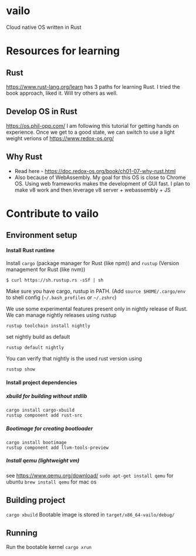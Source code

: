 # vailo
Cloud native OS written in Rust

# Resources for learning
## Rust
https://www.rust-lang.org/learn has 3 paths for learning Rust. I tried the book approach, liked it. Will try others as well. 

## Develop OS in Rust 
https://os.phil-opp.com/ I am following this tutorial for getting hands on experience. Once we get to a good state, we can switch to use a light weight verions of https://www.redox-os.org/ 

## Why Rust 
* Read here - https://doc.redox-os.org/book/ch01-07-why-rust.html
* Also because of WebAssembly. My goal for this OS is close to Chrome OS. Using web frameworks makes the development of GUI fast. I plan to make v8 work and then leverage v8 server + webassembly + JS 

# Contribute to vailo
## Environment setup
#### Install Rust runtime
Install `cargo` (package manager for Rust (like npm)) and 
`rustup` (Version management for Rust (like nvm))
```
$ curl https://sh.rustup.rs -sSf | sh
```
Make sure you have cargo, rustup in PATH.
(Add `source $HOME/.cargo/env` to shell config (`~/.bash_profiles` or `~/.zshrc`)

We use some experimental features present only in nightly release of Rust. We can 
manage nightly releases using rustup
```
rustup toolchain install nightly
```
set nightly build as default
```
rustup default nightly
```
You can verify that nightly is the used rust version using 
```
rustup show
```

#### Install project dependencies
##### xbuild for building without stdlib
```
cargo install cargo-xbuild
rustup component add rust-src
```
##### Bootimage for creating bootloader
```
cargo install bootimage
rustup component add llvm-tools-preview
```
##### Install qemu (lightweight vm) 
see https://www.qemu.org/download/
`sudo apt-get install qemu` for ubuntu
`brew install qemu` for mac os

## Building project
`cargo xbuild`
Bootable image is stored in `target/x86_64-vailo/debug/`

## Running 
Run the bootable kernel
`cargo xrun`
